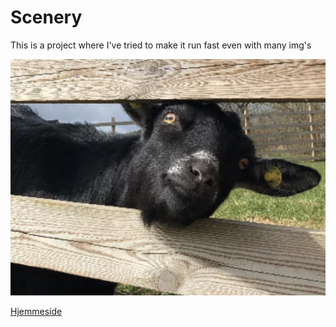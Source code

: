 # Scenery
This is a project where I've tried to make it run fast even with many img's

![Thumbnail for my project, Scenery, consisting of a collab of different images](https://github.com/JHErholt/scenery/blob/main/scenery_thumbnail.webp?raw=true)

[Hjemmeside](https://jerholt-imagery-scenery.netlify.app/)

